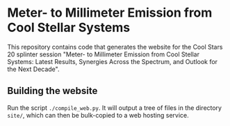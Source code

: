 # Meter- to Millimeter Emission from Cool Stellar Systems

This repository contains code that generates the website for the Cool Stars 20
splinter session "Meter- to Millimeter Emission from Cool Stellar Systems:
Latest Results, Synergies Across the Spectrum, and Outlook for the Next
Decade".

## Building the website

Run the script `./compile_web.py`. It will output a tree of files in the
directory `site/`, which can then be bulk-copied to a web hosting service.

